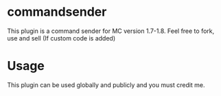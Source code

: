 # commandsender
This plugin is a command sender for MC version 1.7-1.8. Feel free to fork, use and sell (If custom code is added)

# Usage
This plugin can be used globally and publicly and you must credit me.
